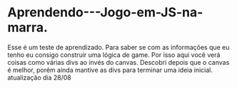 # Aprendendo---Jogo-em-JS-na-marra.

Esse é um teste de aprendizado. Para saber se com as informações que eu tenho eu consigo construir uma lógica de game.
Por isso aqui você verá coisas como várias divs ao invés do canvas. Descobri depois que o canvas é melhor, porém ainda mantive as divs
para terminar uma ideia inicial.
atualização dia 28/08
